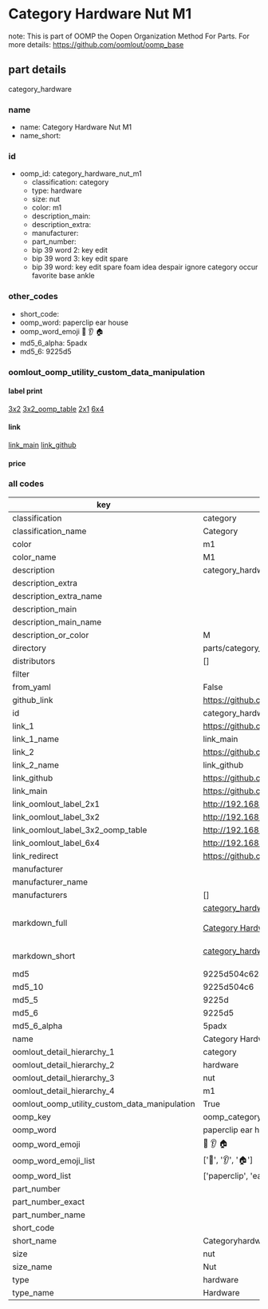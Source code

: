 # Category Hardware Nut M1  

note: This is part of OOMP the Oopen Organization Method For Parts. For more details: https://github.com/oomlout/oomp_base

##  part details
  



category_hardware



### name
* name: Category Hardware Nut M1
* name_short: 
### id
* oomp_id: category_hardware_nut_m1
  * classification: category
  * type: hardware
  * size: nut
  * color: m1
  * description_main: 
  * description_extra: 
  * manufacturer: 
  * part_number: 
  * bip 39 word 2: key edit
  * bip 39 word 3: key edit spare
  * bip 39 word: key edit spare foam idea despair ignore category occur favorite base ankle

### other_codes
* short_code: 
* oomp_word: paperclip ear house
* oomp_word_emoji :paperclip: :ear: :house:
* md5_6_alpha: 5padx
* md5_6: 9225d5






### oomlout_oomp_utility_custom_data_manipulation
#### label print
[3x2](http://192.168.1.245:1112/?label=oomp%205padx)
[3x2_oomp_table](http://192.168.1.108:1112/?label=oomp%205padx)
[2x1](http://192.168.1.242:1112/?label=oomp%205padx)
[6x4](http://192.168.1.55:1112/?label=oomp%205padx)    

#### link

[link_main](https://github.com/oomlout/oomlout_oomp_version_1_messy/tree/main/parts/category_hardware_nut_m1) [link_github](https://github.com/oomlout/oomlout_oomp_version_1_messy/tree/main/parts/category_hardware_nut_m1)                             

#### price







### all codes 
| key | value |  
| --- | --- |  
| classification | category |  
| classification_name | Category |  
| color | m1 |  
| color_name | M1 |  
| description | category_hardware |  
| description_extra |  |  
| description_extra_name |  |  
| description_main |  |  
| description_main_name |  |  
| description_or_color | M  |  
| directory | parts/category_hardware_nut_m1 |  
| distributors | [] |  
| filter |  |  
| from_yaml | False |  
| github_link | https://github.com/oomlout/oomlout_oomp_part_src/tree/main/parts/category_hardware_nut_m1 |  
| id | category_hardware_nut_m1 |  
| link_1 | https://github.com/oomlout/oomlout_oomp_version_1_messy/tree/main/parts/category_hardware_nut_m1 |  
| link_1_name | link_main |  
| link_2 | https://github.com/oomlout/oomlout_oomp_version_1_messy/tree/main/parts/category_hardware_nut_m1 |  
| link_2_name | link_github |  
| link_github | https://github.com/oomlout/oomlout_oomp_version_1_messy/tree/main/parts/category_hardware_nut_m1 |  
| link_main | https://github.com/oomlout/oomlout_oomp_version_1_messy/tree/main/parts/category_hardware_nut_m1 |  
| link_oomlout_label_2x1 | http://192.168.1.242:1112/?label=oomp%205padx |  
| link_oomlout_label_3x2 | http://192.168.1.245:1112/?label=oomp%205padx |  
| link_oomlout_label_3x2_oomp_table | http://192.168.1.108:1112/?label=oomp%205padx |  
| link_oomlout_label_6x4 | http://192.168.1.55:1112/?label=oomp%205padx |  
| link_redirect | https://github.com/oomlout/oomlout_oomp_version_1_messy/tree/main/parts/category_hardware_nut_m1 |  
| manufacturer |  |  
| manufacturer_name |  |  
| manufacturers | [] |  
| markdown_full | [category_hardware_nut_m1](none)<br>[](none)<br>[Category Hardware Nut M1](none)<br><br> |  
| markdown_short | [category_hardware_nut_m1](none)<br><br> |  
| md5 | 9225d504c6242e18f03835a1a0d19bd0 |  
| md5_10 | 9225d504c6 |  
| md5_5 | 9225d |  
| md5_6 | 9225d5 |  
| md5_6_alpha | 5padx |  
| name | Category Hardware Nut M1 |  
| oomlout_detail_hierarchy_1 | category |  
| oomlout_detail_hierarchy_2 | hardware |  
| oomlout_detail_hierarchy_3 | nut |  
| oomlout_detail_hierarchy_4 | m1 |  
| oomlout_oomp_utility_custom_data_manipulation | True |  
| oomp_key | oomp_category_hardware_nut_m1 |  
| oomp_word | paperclip ear house |  
| oomp_word_emoji | :paperclip: :ear: :house: |  
| oomp_word_emoji_list | [':paperclip:', ':ear:', ':house:'] |  
| oomp_word_list | ['paperclip', 'ear', 'house'] |  
| part_number |  |  
| part_number_exact |  |  
| part_number_name |  |  
| short_code |  |  
| short_name | Categoryhardware |  
| size | nut |  
| size_name | Nut |  
| type | hardware |  
| type_name | Hardware |  
